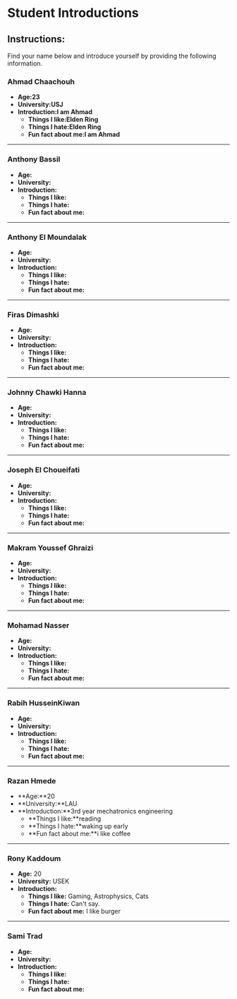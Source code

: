# Student Introductions

## Instructions:
Find your name below and introduce yourself by providing the following information.

### Ahmad Chaachouh

- **Age:23**
- **University:USJ**
- **Introduction:I am Ahmad**
  - **Things I like:Elden Ring**
  - **Things I hate:Elden Ring**
  - **Fun fact about me:I am Ahmad**

---

### Anthony Bassil

- **Age:**
- **University:**
- **Introduction:**
  - **Things I like:**
  - **Things I hate:**
  - **Fun fact about me:**

---

### Anthony El Moundalak

- **Age:**
- **University:**
- **Introduction:**
  - **Things I like:**
  - **Things I hate:**
  - **Fun fact about me:**

---

### Firas Dimashki

- **Age:**
- **University:**
- **Introduction:**
  - **Things I like:**
  - **Things I hate:**
  - **Fun fact about me:**

---

### Johnny Chawki Hanna

- **Age:**
- **University:**
- **Introduction:**
  - **Things I like:**
  - **Things I hate:**
  - **Fun fact about me:**

---

### Joseph El Choueifati

- **Age:**
- **University:**
- **Introduction:**
  - **Things I like:**
  - **Things I hate:**
  - **Fun fact about me:**

---

### Makram Youssef Ghraizi

- **Age:**
- **University:**
- **Introduction:**
  - **Things I like:**
  - **Things I hate:**
  - **Fun fact about me:**

---

### Mohamad Nasser

- **Age:**
- **University:**
- **Introduction:**
  - **Things I like:**
  - **Things I hate:**
  - **Fun fact about me:**

---

### Rabih HusseinKiwan

- **Age:**
- **University:**
- **Introduction:**
  - **Things I like:**
  - **Things I hate:**
  - **Fun fact about me:**

---

### Razan Hmede

- **Age:**20
- **University:**LAU
- **Introduction:**3rd year mechatronics engineering
  - **Things I like:**reading
  - **Things I hate:**waking up early
  - **Fun fact about me:**i like coffee

---

### Rony Kaddoum

- **Age:** 20
- **University:** USEK
- **Introduction:**
  - **Things I like:** Gaming, Astrophysics, Cats
  - **Things I hate:** Can't say.
  - **Fun fact about me:** I like burger

---

### Sami Trad

- **Age:**
- **University:**
- **Introduction:**
  - **Things I like:**
  - **Things I hate:**
  - **Fun fact about me:**
